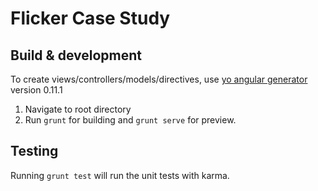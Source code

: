 # Flicker Case Study

## Build & development

To create views/controllers/models/directives, use [yo angular generator](https://github.com/yeoman/generator-angular) version 0.11.1

1) Navigate to root directory
2) Run `grunt` for building and `grunt serve` for preview.

## Testing

Running `grunt test` will run the unit tests with karma.


